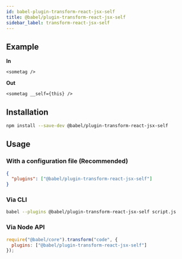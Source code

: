 ```yaml
---
id: babel-plugin-transform-react-jsx-self
title: @babel/plugin-transform-react-jsx-self
sidebar_label: transform-react-jsx-self
---
```


## Example

**In**

```
<sometag />
```

**Out**

```
<sometag __self={this} />
```

## Installation

```sh
npm install --save-dev @babel/plugin-transform-react-jsx-self
```

## Usage

### With a configuration file (Recommended)

```json
{
  "plugins": ["@babel/plugin-transform-react-jsx-self"]
}
```

### Via CLI

```sh
babel --plugins @babel/plugin-transform-react-jsx-self script.js
```

### Via Node API

```javascript
require("@babel/core").transform("code", {
  plugins: ["@babel/plugin-transform-react-jsx-self"]
});
```

